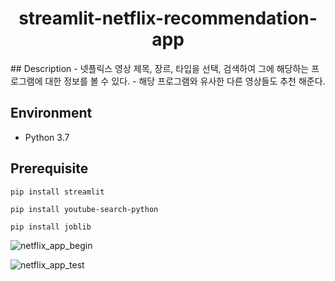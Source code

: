 <h1 align="center">streamlit-netflix-recommendation-app</h1>
## Description
- 넷플릭스 영상 제목, 장르, 타입을 선택, 검색하여 그에 해당하는 프로그램에 대한 정보를 볼 수 있다.
- 해당 프로그램와 유사한 다른 영상들도 추천 해준다.

##
## Environment
- Python 3.7


##
## Prerequisite

```
pip install streamlit
```

```
pip install youtube-search-python
```

```
pip install joblib
```
![netflix_app_begin](https://user-images.githubusercontent.com/105832330/172275238-ffbab2d0-c37a-4ca4-8ddf-ab2db13ece13.gif)

![netflix_app_test](https://user-images.githubusercontent.com/105832330/172278582-f52e660b-2491-492b-a061-2fd570e59677.gif)

